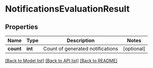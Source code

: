 # NotificationsEvaluationResult

## Properties
Name | Type | Description | Notes
------------ | ------------- | ------------- | -------------
**count** | **int** | Count of generated notifications | [optional] 

[[Back to Model list]](../README.md#documentation-for-models) [[Back to API list]](../README.md#documentation-for-api-endpoints) [[Back to README]](../README.md)



